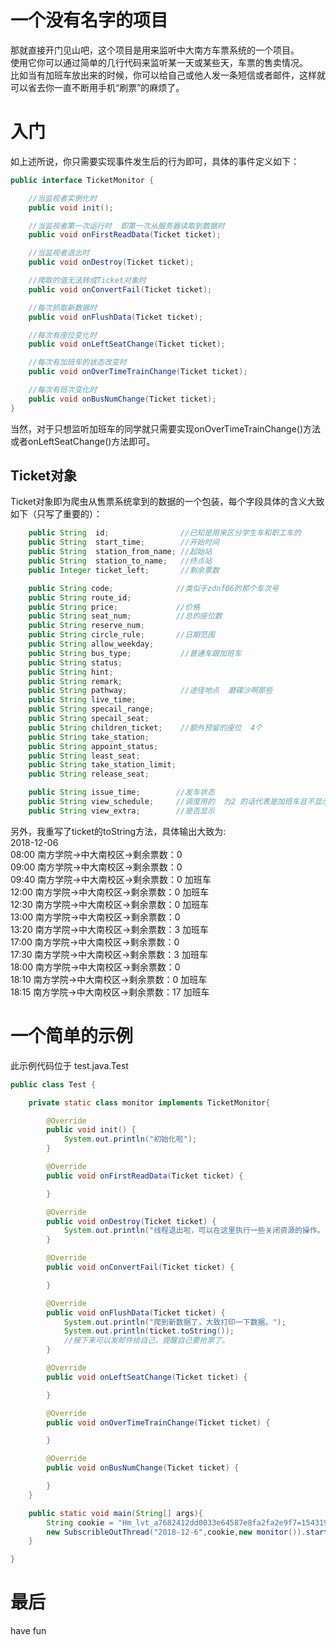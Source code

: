 # 一个没有名字的项目
那就直接开门见山吧，这个项目是用来监听中大南方车票系统的一个项目。<br>
使用它你可以通过简单的几行代码来监听某一天或某些天，车票的售卖情况。<br>
比如当有加班车放出来的时候，你可以给自己或他人发一条短信或者邮件，这样就可以省去你一直不断用手机“刷票”的麻烦了。
# 入门
如上述所说，你只需要实现事件发生后的行为即可，具体的事件定义如下：<br>
``` java
public interface TicketMonitor {

    //当监视者实例化时
    public void init();

    //当监视者第一次运行时  即第一次从服务器读取到数据时
    public void onFirstReadData(Ticket ticket);

    //当监视者退出时
    public void onDestroy(Ticket ticket);

    //爬取的值无法转成Ticket对象时
    public void onConvertFail(Ticket ticket);

    //每次抓取新数据时
    public void onFlushData(Ticket ticket);

    //每次有座位变化时
    public void onLeftSeatChange(Ticket ticket);

    //每次有加班车的状态改变时
    public void onOverTimeTrainChange(Ticket ticket);

    //每次有班次变化时
    public void onBusNumChange(Ticket ticket);
}
```
当然，对于只想监听加班车的同学就只需要实现onOverTimeTrainChange()方法或者onLeftSeatChange()方法即可。<br>
## Ticket对象
Ticket对象即为爬虫从售票系统拿到的数据的一个包装，每个字段具体的含义大致如下（只写了重要的）：
``` java
    public String  id;                //已知是用来区分学生车和职工车的
    public String  start_time;        //开始时间
    public String  station_from_name; //起始站
    public String  station_to_name;   //终点站
    public Integer ticket_left;       //剩余票数

    public String code;              //类似于zdnf06的那个车次号
    public String route_id;
    public String price;             //价格
    public String seat_num;          //总的座位数
    public String reserve_num;
    public String circle_rule;       //日期范围
    public String allow_weekday;
    public String bus_type;           //普通车跟加班车
    public String status;
    public String hint;
    public String remark;
    public String pathway;            //途径地点  磨碟沙啊那些
    public String live_time;
    public String specail_range;
    public String specail_seat;
    public String children_ticket;    //额外预留的座位  4个
    public String take_station;
    public String appoint_status;
    public String least_seat;
    public String take_station_limit;
    public String release_seat;

    public String issue_time;        //发车状态
    public String view_schedule;     //调度用的  为2 的话代表是加班车且不显示  而且并非永远是int类型
    public String view_extra;        //是否显示
```
另外，我重写了ticket的toString方法，具体输出大致为:<br>
2018-12-06<br>
08:00 南方学院->中大南校区->剩余票数：0<br>
09:00 南方学院->中大南校区->剩余票数：0<br>
09:40 南方学院->中大南校区->剩余票数：0 加班车 <br>
12:00 南方学院->中大南校区->剩余票数：0 加班车 <br>
12:30 南方学院->中大南校区->剩余票数：0 加班车 <br>
13:00 南方学院->中大南校区->剩余票数：0<br>
13:20 南方学院->中大南校区->剩余票数：3 加班车 <br>
17:00 南方学院->中大南校区->剩余票数：0<br>
17:30 南方学院->中大南校区->剩余票数：3 加班车 <br>
18:00 南方学院->中大南校区->剩余票数：0<br>
18:10 南方学院->中大南校区->剩余票数：0 加班车 <br>
18:15 南方学院->中大南校区->剩余票数：17 加班车 
# 一个简单的示例
此示例代码位于 test.java.Test

``` java
public class Test {

    private static class monitor implements TicketMonitor{

        @Override
        public void init() {
            System.out.println("初始化啦");
        }

        @Override
        public void onFirstReadData(Ticket ticket) {

        }

        @Override
        public void onDestroy(Ticket ticket) {
            System.out.println("线程退出啦，可以在这里执行一些关闭资源的操作。");
        }

        @Override
        public void onConvertFail(Ticket ticket) {

        }

        @Override
        public void onFlushData(Ticket ticket) {
            System.out.println("爬到新数据了，大致打印一下数据。");
            System.out.println(ticket.toString());
            //接下来可以发邮件给自己，提醒自己要抢票了。
        }

        @Override
        public void onLeftSeatChange(Ticket ticket) {

        }

        @Override
        public void onOverTimeTrainChange(Ticket ticket) {

        }

        @Override
        public void onBusNumChange(Ticket ticket) {

        }
    }

    public static void main(String[] args){
        String cookie = "Hm_lvt_a7682412dd0033e64587e8fa2fa2e9f7=1543197740,1543201561; PHPSESSID=6ko94scih3mvurd9qm9dvaca15";
        new SubscribleOutThread("2018-12-6",cookie,new monitor()).start();
    }

}
```
# 最后
have fun